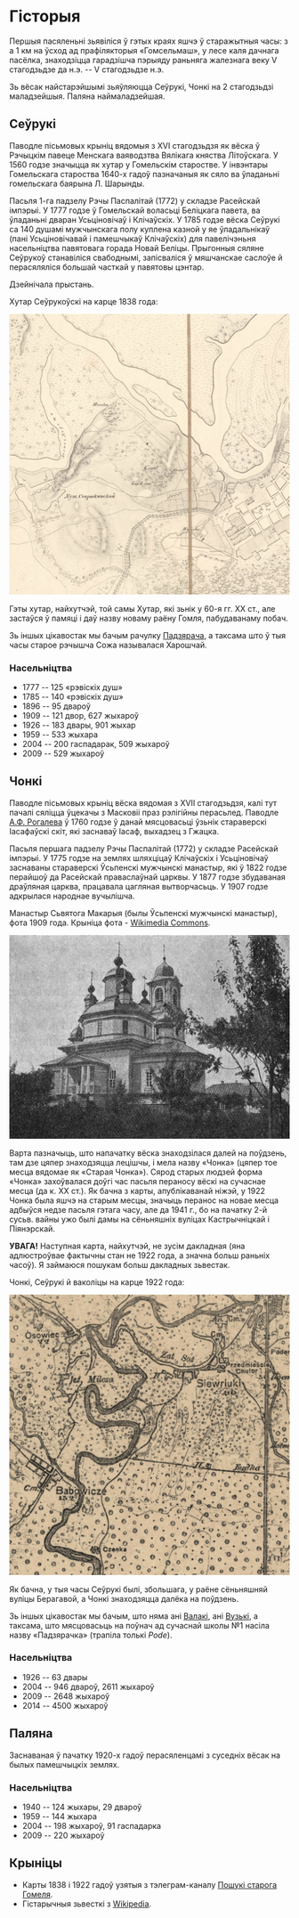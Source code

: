# Гісторыя

Першыя пасяленьні зьявіліся ў гэтых краях яшчэ ў старажытныя часы: з а 1 км на
ўсход ад прафілякторыя «Гомсельмаш», у лесе каля дачнага пасёлка, знаходзіцца
гарадзішча пэрыяду раньняга жалезнага веку V стагодзьдзе да н.э. -- V
стагодзьдзе н.э.

Зь вёсак найстарэйшымі зьяўляюцца Сеўрукі, Чонкі на 2 стагодзьдзі маладзейшыя.
Паляна наймаладзейшая.

## Сеўрукі

Паводле пісьмовых крыніц вядомыя з XVI стагодзьдзя як вёска ў Рэчыцкім павеце
Менскага ваяводзтва Вялікага княства Літоўскага. У 1560 годзе значыцца як хутар
у Гомельскім старостве. У інвэнтары Гомельскага староства 1640-х гадоў
пазначаныя як сяло ва ўладаньні гомельскага баярына Л. Шарынды.

Пасьля 1-га падзелу Рэчы Паспалітай (1772) у складзе Расейскай імпэрыі. У 1777
годзе ў Гомельскай воласьці Беліцкага павета, ва ўладаньні дваран Усьціновічаў
і Клічаўскіх. У 1785 годзе вёска Сеўрукі са 140 душамі мужчынскага полу
куплена казной у яе ўладальнікаў (пані Усьціновічавай і памешчыкаў Клічаўскіх)
для павелічэньня насельніцтва павятовага горада Новай Беліцы. Прыгонныя сяляне
Сеўрукоў станавіліся свабоднымі, запісваліся ў мяшчанскае саслоўе й
перасяляліся большай часткай у павятовы цэнтар.

Дзейнічала прыстань.

Хутар Сеўрукоўскі на карце 1838 года:

![Хутар Сеўрукоўскі на карце 1838 года](img/map1838.jpg)

Гэты хутар, найхутчэй, той самы Хутар, які зьнік у 60-я гг. XX ст., але
застаўся ў памяці і даў назву новаму раёну Гомля, пабудаванаму побач.

Зь іншых цікавостак мы бачым рачулку [Падзярача](locations.html), а таксама што
ў тыя часы старое рэчышча Сожа называлася Харошчай.

### Насельніцтва
- 1777 -- 125 «рэвіскіх душ»
- 1785 -- 140 «рэвіскіх душ»
- 1896 -- 95 двароў
- 1909 -- 121 двор, 627 жыхароў
- 1926 -- 183 двары, 901 жыхар
- 1959 -- 533 жыхара
- 2004 -- 200 гаспадарак, 509 жыхароў
- 2009 -- 529 жыхароў

## Чонкі

Паводле пісьмовых крыніц вёска вядомая з XVII стагодзьдзя, калі тут пачалі
сяліцца ўцекачы з Масковіі праз рэлігійны перасьлед. Паводле [А.Ф.
Рогалева](books.html) ў 1760 годзе ў данай мясцовасьці ўзьнік стараверскі
Іасафаўскі скіт, які заснаваў Іасаф, выхадзец з Гжацка.

Пасьля першага падзелу Рэчы Паспалітай (1772) у складзе Расейскай імпэрыі. У
1775 годзе на землях шляхціцаў Клічаўскіх і Усьціновічаў заснаваны стараверскі
Ўсьпенскі мужчынскі манастыр, які ў 1822 годзе перайшоў да Расейскай
праваслаўнай царквы. У 1877 годзе збудаваная драўляная царква, працавала
цагляная вытворчасьць. У 1907 годзе адкрылася народнае вучылішча. 

Манастыр Сьвятога Макарыя (былы Ўсьпенскі мужчынскі манастыр), фота 1909 года.
Крыніца фота - [Wikimedia Commons](https://commons.wikimedia.org/wiki/File:Homiel,_%C4%8Conki._%D0%93%D0%BE%D0%BC%D0%B5%D0%BB%D1%8C,_%D0%A7%D0%BE%D0%BD%D0%BA%D1%96_%281909%29.jpg).

![Царква](img/czonki-manastyr.jpg)

Варта пазначыць, што напачатку вёска знаходзілася далей на поўдзень, там дзе
цяпер знаходзяцца лецішчы, і мела назву «Чонка» (цяпер тое месца вядомае як
«Старая Чонка»). Сярод старых людзей форма «Чонка» захоўвалася доўгі час пасьля
пераносу вёскі на сучаснае месца (да к. XX ст.). Як бачна з карты,
апублікаванай ніжэй, у 1922 Чонка была яшчэ на старым месцы, значыць перанос на
новае месца адбыўся недзе пасьля гэтага часу, але да 1941 г., бо на пачатку 2-й
сусьв. вайны ужо былі дамы на сёньняшніх вуліцах Кастрычніцкай і Піянэрскай.

**УВАГА!** Наступная карта, найхутчэй, не зусім дакладная (яна адлюстроўвае
фактычны стан не 1922 года, а значна больш раньніх часоў). Я займаюся пошукам
больш дакладных зьвестак.

Чонкі, Сеўрукі й ваколіцы на карце 1922 года:

![Чонкі, Сеўрукі й ваколіцы на карце 1922 года](img/map1922.jpg)

Як бачна, у тыя часы Сеўрукі былі, збольшага, у раёне сёньняшняй вуліцы
Берагавой, а Чонкі знаходзяцца далёка на поўдзень.

Зь іншых цікавостак мы бачым, што няма ані [Валакі](locations.html), ані
[Вузькі](locations.html), а таксама, што мясцовасьць на поўнач ад сучаснай школы
№1 насіла назву «Падзярачка» (трапіла толькі *Pode*).

### Насельніцтва

- 1926 -- 63 двары
- 2004 -- 946 двароў, 2611 жыхароў
- 2009 -- 2648 жыхароў
- 2014 -- 4500 жыхароў

## Паляна

Заснаваная ў пачатку 1920-х гадоў перасяленцамі з суседніх вёсак на былых
памешчыцкіх землях.

### Насельніцтва
- 1940 -- 124 жыхары, 29 двароў
- 1959 -- 144 жыхара
- 2004 -- 198 жыхароў, 91 гаспадарка
- 2009 -- 220 жыхароў

## Крыніцы

- Карты 1838 і 1922 гадоў узятыя з тэлеграм-каналу [Пошукі старога Гомеля](https://t.me/stary_homel).
- Гістарычныя зьвесткі з [Wikipedia](https://wikipedia.org).
